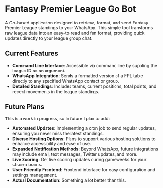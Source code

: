 # Fantasy Premier League Go Bot

A Go-based application designed to retrieve, format, and send Fantasy Premier League standings to your WhatsApp. This simple tool transforms raw league data into an easy-to-read and fun format, providing quick updates directly to your league group chat.

## Current Features
- **Command Line Interface**: Accessible via command line by suppling the league ID as an argument.
- **WhatsApp Integration**: Sends a formatted version of a FPL table directly to any specified WhatsApp contact or group.
- **Detailed Standings**: Includes teams, current positions, total points, and recent movements in the league standings.

## Future Plans
This is a work in progress, so in future I plan to add:
- **Automated Updates**: Implementing a cron job to send regular updates, ensuring you never miss the latest standings.
- **Diverse Hosting Options**: Plans to support various hosting solutions to enhance accessibility and ease of use.
- **Expanded Notification Methods**: Beyond WhatsApp, future integrations may include email, text messages, Twitter updates, and more.
- **Live Scoring**: Get live scoring updates during gameweeks for your chosen teams.
- **User-Friendly Frontend**: Frontend interface for easy configuration and settings management.
- **Actual Documentation**: Something a lot better than this.
